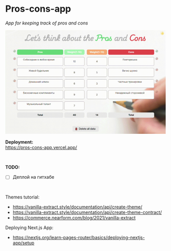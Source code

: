 # Pros-cons-app

_App for keeping track of pros and cons_

![alt text](Example.gif)

<B>Deployment:</B><br/>
https://pros-cons-app.vercel.app/

<br/>

<B>TODO:</B>

- [ ] Деплой на гитхабе

<br/>

Themes tutorial:

- https://vanilla-extract.style/documentation/api/create-theme/
- https://vanilla-extract.style/documentation/api/create-theme-contract/
- https://commerce.nearform.com/blog/2021/vanilla-extract

Deploying Next.js App:

- https://nextjs.org/learn-pages-router/basics/deploying-nextjs-app/setup
